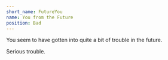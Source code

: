 ```yaml
---
short_name: FutureYou
name: You from the Future
position: Bad
---
```

You seem to have gotten into quite a bit of trouble in the future.

Serious trouble.